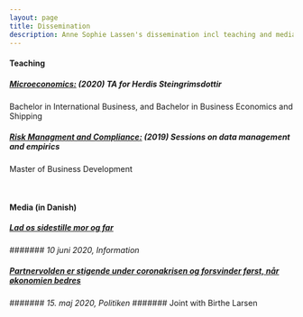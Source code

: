 ```yaml
---
layout: page
title: Dissemination
description: Anne Sophie Lassen's dissemination incl teaching and media 
---
```

#### Teaching
##### <u><a href="https://kursuskatalog.cbs.dk/2019-2020/BA-BISHO1006U.aspx"> Microeconomics</a>:</u> (2020) TA for Herdis Steingrimsdottir
Bachelor in International Business, and Bachelor in Business Economics and Shipping


##### <u><a href="https://www.cbs.dk/efteruddannelse/masteruddannelser/master-of-business-development/fag-forloeb/risk-management-and-compliance"> Risk Managment and Compliance</a>:</u> (2019) Sessions on data management and empirics
Master of Business Development 

<br>


#### Media (in Danish)
##### <a href="https://www.information.dk/debat/2020/06/foraeldet-ide-boern-bedre-barsel-mor-far">Lad os sidestille mor og far</a>
####### *10 juni 2020, Information*

##### <a href="https://politiken.dk/debat/debatindlaeg/art7779758/Partnervolden-er-stigende-under-coronakrisen-og-forsvinder-f%C3%B8rst-n%C3%A5r-%C3%B8konomien-bedres">Partnervolden er stigende under coronakrisen og forsvinder først, når økonomien bedres</a>
####### *15. maj 2020, Politiken*
####### Joint with Birthe Larsen

<!-- Note: this is how to write a comment in HTML. Everything in here won't show up on your webpage.-->

<!--
To increase the size of the title, use fewer # in front of the paper title.
To decrease the size of the title, use more #. 
To remove the italics, remove the * before and after the description
To remove the underline from the title, remove the <u> tags (<u> and </u>)
-->
